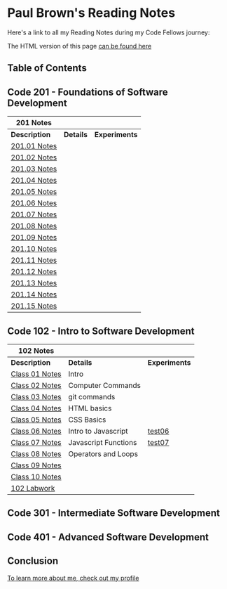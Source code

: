 # Paul Brown's Reading Notes

Here's a link to all my Reading Notes during my Code Fellows journey:

The HTML version of this page [can be found here](https://0xquasark.github.io/reading-notes/)

## Table of Contents
## Code 201 - Foundations of Software Development

| 201 Notes                                |             |                         |
| ---------------------------------------- | ----------- | ----------------------- |
| **Description**                          | **Details** | **Experiments**         |
| [201.01 Notes](201/201-class01.md)       |             |                         |
| [201.02 Notes](201/201-class02.md)       |             |                         |
| [201.03 Notes](201/201-class03.md)       |             |                         |
| [201.04 Notes](201/201-class04.md)       |             |                         |
| [201.05 Notes](201/201-class05.md)       |             |                         |
| [201.06 Notes](201/201-class06.md)       |             |                         |
| [201.07 Notes](201/201-class07.md)       |             |                         |
| [201.08 Notes](201/201-class08.md)       |             |                         |
| [201.09 Notes](201/201-class09.md)       |             |                         |
| [201.10 Notes](201/201-class10.md)       |             |                         |
| [201.11 Notes](201/201-class11.md)       |             |                         |
| [201.12 Notes](201/201-class12.md)       |             |                         |
| [201.13 Notes](201/201-class13.md)       |             |                         |
| [201.14 Notes](201/201-class14.md)       |             |                         |
| [201.15 Notes](201/201-class15.md)       |             |                         |


## Code 102 - Intro to Software Development
| 102 Notes                                               |                       |                         |
| ------------------------------------------------------- | --------------------- | ----------------------- |
| **Description**                                         | **Details**           | **Experiments**         |
| [Class 01 Notes](102/class-01.md)                       | Intro                 |                         |
| [Class 02 Notes](102/class-02.md)                       | Computer Commands     |                         |
| [Class 03 Notes](102/class-03.md)                       | git commands          |                         |
| [Class 04 Notes](102/class-04.md)                       | HTML basics           |                         |
| [Class 05 Notes](102/class-05.md)                       | CSS Basics            |                         |
| [Class 06 Notes](102/class-06.md)                       | Intro to Javascript   | [test06](<102/rough notes/test06.html>)|
| [Class 07 Notes](102/class-07.md)                       | Javascript Functions  | [test07](<102/rough notes/test07.html>)|
| [Class 08 Notes](102/class-08.md)                       | Operators and Loops   |                         |
| [Class 09 Notes](102/class-09.md)                       |                       |                         |
| [Class 10 Notes](102/class-10.md)                       |                       |                         |
| [102 Labwork](https://0xquasark.github.io/102-labwork/) |                       |                         |


## Code 301 - Intermediate Software Development
## Code 401 - Advanced Software Development




## Conclusion

[To learn more about me, check out my profile](https://github.com/0xQuasark)
